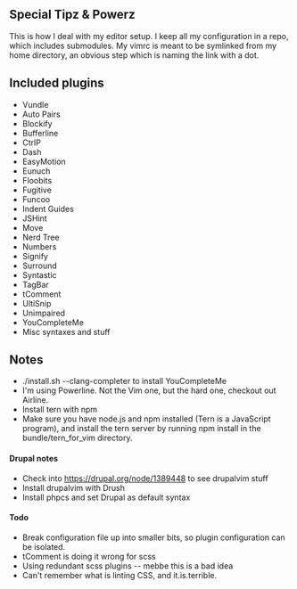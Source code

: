 ## Special Tipz & Powerz
This is how I deal with my editor setup. I keep all my configuration in 
a repo, which includes submodules. My vimrc is meant to be symlinked from my 
home directory, an obvious step which is naming the link with a dot.

## Included plugins
* Vundle
* Auto Pairs
* Blockify
* Bufferline
* CtrlP
* Dash
* EasyMotion
* Eunuch
* Floobits
* Fugitive
* Funcoo
* Indent Guides
* JSHint
* Move
* Nerd Tree
* Numbers
* Signify
* Surround
* Syntastic
* TagBar
* tComment
* UltiSnip
* Unimpaired
* YouCompleteMe
* Misc syntaxes and stuff

## Notes
* ./install.sh --clang-completer to install YouCompleteMe
* I'm using Powerline. Not the Vim one, but the hard one, checkout out 
  Airline.
* Install tern with npm
* Make sure you have node.js and npm installed (Tern is a JavaScript program), 
  and install the tern server by running npm install in the 
  bundle/tern_for_vim directory.

#### Drupal notes
* Check into https://drupal.org/node/1389448 to see drupalvim stuff
* Install drupalvim with Drush
* Install phpcs and set Drupal as default syntax

#### Todo
* Break configuration file up into smaller bits, so plugin configuration can 
  be isolated.
* tComment is doing it wrong for scss
* Using redundant scss plugins -- mebbe this is a bad idea
* Can't remember what is linting CSS, and it.is.terrible.
